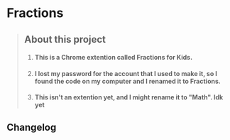 # Fractions
> ## About this project
> 1. #### This is a Chrome extention called Fractions for Kids.  
> 2. #### I lost my password for the account that I used to make it, so I found the code on my computer and I renamed it to Fractions.
> 3. #### This isn't an extention yet, and I might rename it to "Math". Idk yet


## Changelog
